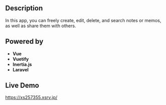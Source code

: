 ## Description

In this app, you can freely create, edit, delete, and search notes or memos, as well as share them with others.

## Powered by 

- **Vue**
- **Vuetify**
- **Inertia.js**
- **Laravel**

## Live Demo

https://xs257355.xsrv.jp/
